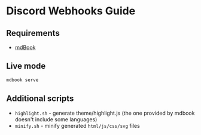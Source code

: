 # Discord Webhooks Guide

## Requirements

* [mdBook](https://github.com/rust-lang/mdBook)

## Live mode

```sh
mdbook serve
```

## Additional scripts

* `highlight.sh` - generate theme/highlight.js (the one provided by mdbook doesn't include some languages)
* `minify.sh` - minify generated `html/js/css/svg` files
